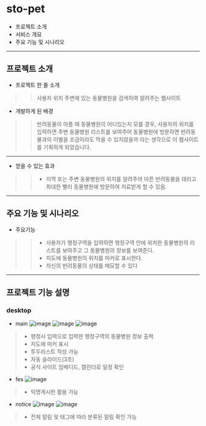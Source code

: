 # sto-pet

- 프로젝트 소개
- 서비스 개요
- 주요 기능 및 시나리오


***

## 프로젝트 소개
+ 프로젝트 한 줄 소개
>> 사용자 위치 주변에 있는 동물병원을 검색하여 알려주는 웹사이트

+ 개발하게 된 배경
>>  반려동물이 아플 때 동물병원이 어디있는지 모를 경우, 사용자의 위치를 입력하면 주변 동물병원 리스트를 보여주어 동물병원에 방문하면 반려동물과의 이별을 조금이라도 막을 수 있지않을까 라는 생각으로 이 웹사이트를 기획하게 되었습니다.

***

+ 얻을 수 있는 효과
>> + 지역 또는 주변 동물병원의 위치를 알려주어 아픈 반려동물을 데리고 최대한 빨리 동물병원에 방문하여 치료받게 할 수 있음.


***

## 주요 기능 및 시나리오
+ 주요기능
>> + 사용자가 행정구역을 입력하면 행정구역 안에 위치한 동물병원의 리스트를 보여주고 그 동물병원의 정보를 보여준다.
>> + 지도에 동물병원의 위치를 마커로 표시한다.
>> + 자신의 반려동물의 상태를 메모할 수 있다

***
## 프로젝트 기능 설명
### desktop
+ main
![image](https://user-images.githubusercontent.com/87300203/205448570-e367d27d-b495-427c-9c59-7bd2cc2be8bd.JPG)
![image](https://user-images.githubusercontent.com/87300203/205448566-ac97931a-8707-449e-bb21-ba810000a623.JPG)
![image](https://user-images.githubusercontent.com/87300203/205448559-92e3cab5-da70-4e14-a124-ccbc2dd084ab.JPG)

> + 행정시 입력으로 입력한 행정구역의 동물병원 정보 출력
> + 지도에 마커 표시
> + 투두리스트 작성 가능
> + 자동 슬라이드(3초)
> + 공식 사이트 임베디드, 캘린더로 일정 확인

+ fes
![image](https://user-images.githubusercontent.com/87300203/205448565-db499b8b-a31b-4699-9c86-f648b9ccd15a.jpg)
> + 익명게시판 활용 가능

+ notice
![image](https://user-images.githubusercontent.com/87300203/205448564-eb8da2b0-4e1e-408c-b83b-4f33f40344a3.JPG)
![image](https://user-images.githubusercontent.com/87300203/205448568-241538e2-1a9b-413a-bc61-e183c86e88de.JPG)
> + 전체 알림 및 태그에 따라 분류된 알림 확인 가능
